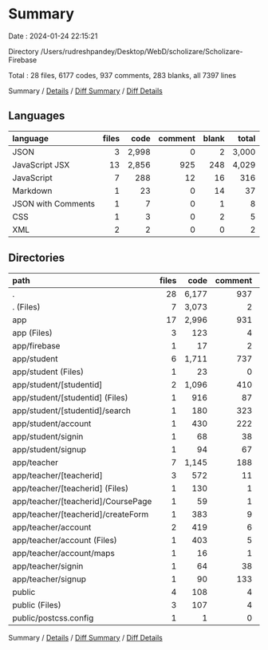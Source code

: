 # Summary

Date : 2024-01-24 22:15:21

Directory /Users/rudreshpandey/Desktop/WebD/scholizare/Scholizare-Firebase

Total : 28 files,  6177 codes, 937 comments, 283 blanks, all 7397 lines

Summary / [Details](details.md) / [Diff Summary](diff.md) / [Diff Details](diff-details.md)

## Languages
| language | files | code | comment | blank | total |
| :--- | ---: | ---: | ---: | ---: | ---: |
| JSON | 3 | 2,998 | 0 | 2 | 3,000 |
| JavaScript JSX | 13 | 2,856 | 925 | 248 | 4,029 |
| JavaScript | 7 | 288 | 12 | 16 | 316 |
| Markdown | 1 | 23 | 0 | 14 | 37 |
| JSON with Comments | 1 | 7 | 0 | 1 | 8 |
| CSS | 1 | 3 | 0 | 2 | 5 |
| XML | 2 | 2 | 0 | 0 | 2 |

## Directories
| path | files | code | comment | blank | total |
| :--- | ---: | ---: | ---: | ---: | ---: |
| . | 28 | 6,177 | 937 | 283 | 7,397 |
| . (Files) | 7 | 3,073 | 2 | 21 | 3,096 |
| app | 17 | 2,996 | 931 | 261 | 4,188 |
| app (Files) | 3 | 123 | 4 | 8 | 135 |
| app/firebase | 1 | 17 | 2 | 5 | 24 |
| app/student | 6 | 1,711 | 737 | 136 | 2,584 |
| app/student (Files) | 1 | 23 | 0 | 4 | 27 |
| app/student/[studentid] | 2 | 1,096 | 410 | 72 | 1,578 |
| app/student/[studentid] (Files) | 1 | 916 | 87 | 8 | 1,011 |
| app/student/[studentid]/search | 1 | 180 | 323 | 64 | 567 |
| app/student/account | 1 | 430 | 222 | 44 | 696 |
| app/student/signin | 1 | 68 | 38 | 8 | 114 |
| app/student/signup | 1 | 94 | 67 | 8 | 169 |
| app/teacher | 7 | 1,145 | 188 | 112 | 1,445 |
| app/teacher/[teacherid] | 3 | 572 | 11 | 60 | 643 |
| app/teacher/[teacherid] (Files) | 1 | 130 | 1 | 6 | 137 |
| app/teacher/[teacherid]/CoursePage | 1 | 59 | 1 | 12 | 72 |
| app/teacher/[teacherid]/createForm | 1 | 383 | 9 | 42 | 434 |
| app/teacher/account | 2 | 419 | 6 | 32 | 457 |
| app/teacher/account (Files) | 1 | 403 | 5 | 28 | 436 |
| app/teacher/account/maps | 1 | 16 | 1 | 4 | 21 |
| app/teacher/signin | 1 | 64 | 38 | 8 | 110 |
| app/teacher/signup | 1 | 90 | 133 | 12 | 235 |
| public | 4 | 108 | 4 | 1 | 113 |
| public (Files) | 3 | 107 | 4 | 1 | 112 |
| public/postcss.config | 1 | 1 | 0 | 0 | 1 |

Summary / [Details](details.md) / [Diff Summary](diff.md) / [Diff Details](diff-details.md)